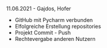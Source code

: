 11.06.2021 - Gajdos, Hofer
- GitHub mit Pycharm verbunden
- Elfolgreiche Erstellung repositories
- Projekt Commit - Push
- Rechtevergabe anderen Nutzern
